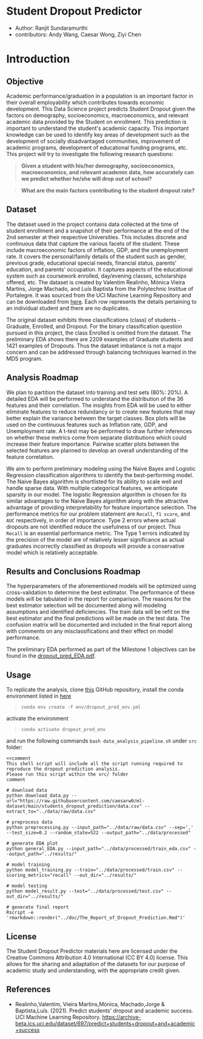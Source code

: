 # Student Dropout Predictor


* Author: Ranjit Sundaramurthi
* contributors: Andy Wang, Caesar Wong, Ziyi Chen



# Introduction


## Objective


Academic performance/graduation in a population is an important factor in their overall employability which contributes towards economic development. This Data Science project predicts Student Dropout given the factors on demography, socioeconomics, macroeconomics, and relevant academic data provided by the Student on enrollment. This prediction is important to understand the student's academic capacity. This important knowledge can be used to identify key areas of development such as the development of socially disadvantaged communities, improvement of academic programs, development of educational funding programs, etc.  This project will try to investigate the following research questions:

> **Given a student with his/her demography, socioeconomics, macroeconomics, and relevant academic data, how accurately can we predict whether he/she will drop out of school?**

> **What are the main factors contributing to the student dropout rate?**



## Dataset


The dataset used in the project contains data collected at the time of student enrollment and a snapshot of their performance at the end of the 2nd semester at their respective Universities. This includes discrete and continuous data that capture the various facets of the student. These include macroeconomic factors of inflation, GDP, and the unemployment rate. It covers the personal/family details of the student such as gender, previous grade, educational special needs, financial status, parents' education, and parents' occupation. It captures aspects of the educational system such as coursework enrolled, day/evening classes, scholarships offered, etc. The dataset is created by Valentim Realinho, Mónica Vieira Martins, Jorge Machado, and Luís Baptista from the Polytechnic Institue of Portalegre. It was sourced from the UCI Machine Learning Repository and can be downloaded from [here](https://archive-beta.ics.uci.edu/dataset/697/predict+students+dropout+and+academic+success). Each row represents the details pertaining to an individual student and there are no duplicates. 


The original dataset exhibits three classifications (class) of students - Graduate, Enrolled, and Dropout. For the binary classification question pursued in this project, the class Enrolled is omitted from the dataset. The preliminary EDA shows there are 2209 examples of Graduate students and 1421 examples of Dropouts. Thus the dataset imbalance is not a major concern and can be addressed through balancing techniques learned in the MDS program.  


## Analysis Roadmap


We plan to partition the dataset into training and test sets (80%: 20%). A detailed EDA will be performed to understand the distribution of the 36 features and their correlation. The insights from EDA will be used to either eliminate features to reduce redundancy or to create new features that may better explain the variance between the target classes. Box plots will be used on the continuous features such as Inflation rate, GDP, and Unemployment rate. A t-test may be performed to draw further inferences on whether these metrics come from separate distributions which could increase their feature importance. Pairwise scatter plots between the selected features are planned to develop an overall understanding of the feature correlation.    


We aim to perform preliminary modeling using the Naive Bayes and Logistic Regression classification algorithms to identify the best-performing model. The Naive Bayes algorithm is shortlisted for its ability to scale well and handle sparse data. With multiple categorical features, we anticipate sparsity in our model. The logistic Regression algorithm is chosen for its similar advantages to the Naive Bayes algorithm along with the attractive advantage of providing interpretability for feature importance selection. The performance metrics for our problem statement are `Recall`, `f1 score`, and `AUC` respectively, in order of importance. Type 2 errors where actual dropouts are not identified reduce the usefulness of our project. Thus `Recall` is an essential performance metric. The Type 1 errors indicated by the precision of the model are of relatively lesser significance as actual graduates incorrectly classified as dropouts will provide a conservative model which is relatively acceptable.




## Results and Conclusions Roadmap


The hyperparameters of the aforementioned models will be optimized using cross-validation to determine the best estimator. The performance of these models will be tabulated in the report for comparison. The reasons for the best estimator selection will be documented along will modeling assumptions and identified deficiencies. The train data will be refit on the best estimator and the final predictions will be made on the test data. The confusion matrix will be documented and included in the final report along with comments on any misclassifications and their effect on model performance.

The preliminary EDA performed as part of the Milestone 1 objectives can be found in the [dropout_pred_EDA.pdf](https://github.com/UBC-MDS/dropout-predictions/blob/main/src/dropout_pred_EDA.pdf).


## Usage

To replicate the analysis, clone [this](https://github.com/UBC-MDS/dropout-predictions.git) GitHub repository, install the
conda environment listed in [here](https://github.com/UBC-MDS/dropout-predictions/blob/main/env/dropout_pred_env.yml) 
> `conda env create -f env/dropout_pred_env.yml`

activate the environment 
> `conda activate dropout_pred_env`

and run the following commands `bash data_analysis_pipeline.sh` under `src` folder:

    

    <<comment
    This shell script will include all the script running required to reproduce the dropout prediction analysis.
    Please run this script within the src/ folder
    comment

    # download data
    python download_data.py --url="https://raw.githubusercontent.com/caesarw0/ml-dataset/main/students_dropout_prediction/data.csv" --extract_to="../data/raw/data.csv"

    # preprocess data 
    python preprocessing.py --input_path="../data/raw/data.csv" --sep=',' --test_size=0.2 --random_state=522 --output_path="../data/processed"

    # generate EDA plot
    python general_EDA.py --input_path="../data/processed/train_eda.csv" --output_path="../results/"

    # model training
    python model_training.py --train="../data/processed/train.csv" --scoring_metrics="recall" --out_dir="../results/"

    # model testing
    python model_result.py --test="../data/processed/test.csv" --out_dir="../results/"

    # generate final report 
    Rscript -e 'rmarkdown::render("../doc/The_Report_of_Dropout_Prediction.Rmd")'
  
## License

The Student Dropout Predictor materials here are licensed under the Creative Commons Attribution 4.0 International (CC BY 4.0) license. This allows for the sharing and adaptation of the datasets for our purpose of academic study and understanding, with the appropriate credit given.


## References

- Realinho,Valentim, Vieira Martins,Mónica, Machado,Jorge & Baptista,Luís. (2021). Predict students' dropout and academic success. UCI Machine Learning Repository. https://archive-beta.ics.uci.edu/dataset/697/predict+students+dropout+and+academic+success

